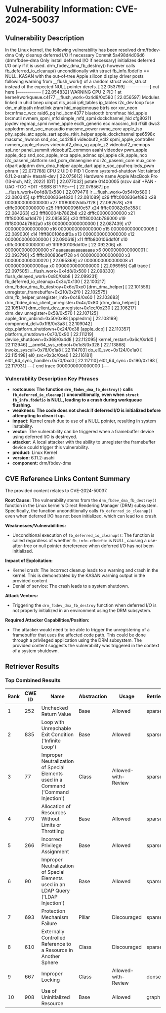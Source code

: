 # Vulnerability Information: CVE-2024-50037

## Vulnerability Description
In the Linux kernel, the following vulnerability has been resolved drm/fbdev-dma Only cleanup deferred I/O if necessary Commit 5a498d4d06d6 (drm/fbdev-dma Only install deferred I/O if necessary) initializes deferred I/O only if it is used. drm_fbdev_dma_fb_destroy() however calls fb_deferred_io_cleanup() unconditionally with struct fb_info.fbdefio == NULL. KASAN with the out-of-tree Apple silicon display driver posts following warning from __flush_work() of a random struct work_struct instead of the expected NULL pointer derefs. [ 22.053799] ------------[ cut here ]------------ [ 22.054832] WARNING CPU 2 PID 1 at kernel/workqueue.c4177 __flush_work+0x4d8/0x580 [ 22.056597] Modules linked in uhid bnep uinput nls_ascii ip6_tables ip_tables i2c_dev loop fuse dm_multipath nfnetlink zram hid_magicmouse btrfs xor xor_neon brcmfmac_wcc raid6_pq hci_bcm4377 bluetooth brcmfmac hid_apple brcmutil nvmem_spmi_mfd simple_mfd_spmi dockchannel_hid cfg80211 joydev regmap_spmi nvme_apple ecdh_generic ecc macsmc_hid rfkill dwc3 appledrm snd_soc_macaudio macsmc_power nvme_core apple_isp phy_apple_atc apple_sart apple_rtkit_helper apple_dockchannel tps6598x macsmc_hwmon snd_soc_cs42l84 videobuf2_v4l2 spmi_apple_controller nvmem_apple_efuses videobuf2_dma_sg apple_z2 videobuf2_memops spi_nor panel_summit videobuf2_common asahi videodev pwm_apple apple_dcp snd_soc_apple_mca apple_admac spi_apple clk_apple_nco i2c_pasemi_platform snd_pcm_dmaengine mc i2c_pasemi_core mux_core ofpart adpdrm drm_dma_helper apple_dart apple_soc_cpufreq leds_pwm phram [ 22.073768] CPU 2 UID 0 PID 1 Comm systemd-shutdow Not tainted 6.11.2-asahi+ #asahi-dev [ 22.075612] Hardware name Apple MacBook Pro (13-inch, M2, 2022) (DT) [ 22.077032] pstate 01400005 (nzcv daif +PAN -UAO -TCO +DIT -SSBS BTYPE=--) [ 22.078567] pc __flush_work+0x4d8/0x580 [ 22.079471] lr __flush_work+0x54/0x580 [ 22.080345] sp ffffc000836ef820 [ 22.081089] x29 ffffc000836ef880 x28 0000000000000000 x27 ffff80002ddb7128 [ 22.082678] x26 dfffc00000000000 x25 1ffff000096f0c57 x24 ffffc00082d3e358 [ 22.084263] x23 ffff80004b7862b8 x22 dfffc00000000000 x21 ffff80005aa1d470 [ 22.085855] x20 ffff80004b786000 x19 ffff80004b7862a0 x18 0000000000000000 [ 22.087439] x17 0000000000000000 x16 0000000000000000 x15 0000000000000005 [ 22.089030] x14 1ffff800106ddf0a x13 0000000000000000 x12 0000000000000000 [ 22.090618] x11 ffffb800106ddf0f x10 dfffc00000000000 x9 1ffff800106ddf0e [ 22.092206] x8 0000000000000000 x7 aaaaaaaaaaaaaaaa x6 0000000000000001 [ 22.093790] x5 ffffc000836ef728 x4 0000000000000000 x3 0000000000000020 [ 22.095368] x2 0000000000000008 x1 00000000000000aa x0 0000000000000000 [ 22.096955] Call trace [ 22.097505] __flush_work+0x4d8/0x580 [ 22.098330] flush_delayed_work+0x80/0xb8 [ 22.099231] fb_deferred_io_cleanup+0x3c/0x130 [ 22.100217] drm_fbdev_dma_fb_destroy+0x6c/0xe0 [drm_dma_helper] [ 22.101559] unregister_framebuffer+0x210/0x2f0 [ 22.102575] drm_fb_helper_unregister_info+0x48/0x60 [ 22.103683] drm_fbdev_dma_client_unregister+0x4c/0x80 [drm_dma_helper] [ 22.105147] drm_client_dev_unregister+0x1cc/0x230 [ 22.106217] drm_dev_unregister+0x58/0x570 [ 22.107125] apple_drm_unbind+0x50/0x98 [appledrm] [ 22.108199] component_del+0x1f8/0x3a8 [ 22.109042] dcp_platform_shutdown+0x24/0x38 [apple_dcp] [ 22.110357] platform_shutdown+0x70/0x90 [ 22.111219] device_shutdown+0x368/0x4d8 [ 22.112095] kernel_restart+0x6c/0x1d0 [ 22.112946] __arm64_sys_reboot+0x1c8/0x328 [ 22.113868] invoke_syscall+0x78/0x1a8 [ 22.114703] do_el0_svc+0x124/0x1a0 [ 22.115498] el0_svc+0x3c/0xe0 [ 22.116181] el0t_64_sync_handler+0x70/0xc0 [ 22.117110] el0t_64_sync+0x190/0x198 [ 22.117931] ---[ end trace 0000000000000000 ]---

### Vulnerability Description Key Phrases
- **rootcause:** **The function `drm_fbdev_dma_fb_destroy()` calls `fb_deferred_io_cleanup()` unconditionally, even when `struct fb_info.fbdefio` is NULL, leading to a crash during workqueue flushing.**
- **weakness:** **The code does not check if deferred I/O is initialized before attempting to clean it up.**
- **impact:** Kernel crash due to use of a NULL pointer, resulting in system instability.
- **vector:** The vulnerability can be triggered when a framebuffer device using deferred I/O is destroyed.
- **attacker:** A local attacker with the ability to unregister the framebuffer device could trigger this vulnerability.
- **product:** Linux Kernel
- **version:** 6.11.2-asahi
- **component:** drm/fbdev-dma

## CVE Reference Links Content Summary
The provided content relates to CVE-2024-50037.

**Root Cause:**
The vulnerability stems from the `drm_fbdev_dma_fb_destroy()` function in the Linux kernel's Direct Rendering Manager (DRM) subsystem. Specifically, the function unconditionally calls `fb_deferred_io_cleanup()` even when deferred I/O has not been initialized, which can lead to a crash.

**Weaknesses/Vulnerabilities:**
- Unconditional execution of `fb_deferred_io_cleanup()`: The function is called regardless of whether `fb_info->fbdefio` is NULL, causing a use-after-free or null pointer dereference when deferred I/O has not been initialized.

**Impact of Exploitation:**
- Kernel crash: The incorrect cleanup leads to a warning and crash in the kernel. This is demonstrated by the KASAN warning output in the provided content
- Denial of service: The crash leads to a system shutdown.

**Attack Vectors:**
- Triggering the `drm_fbdev_dma_fb_destroy` function when deferred I/O is not properly initialized in an environment using the DRM subsystem.

**Required Attacker Capabilities/Position:**
- The attacker would need to be able to trigger the unregistering of a framebuffer that uses the affected code path. This could be done through a privileged application using the DRM subsystem. The provided content suggests the vulnerability was triggered in the context of a system shutdown.

## Retriever Results

### Top Combined Results

| Rank | CWE ID | Name | Abstraction | Usage  | Retrievers | Individual Scores |
|------|--------|------|-------------|-------|------------|-------------------|
| 1 | 252 | Unchecked Return Value | Base | Allowed | sparse | 0.871 |
| 2 | 835 | Loop with Unreachable Exit Condition ('Infinite Loop') | Base | Allowed | sparse | 0.818 |
| 3 | 77 | Improper Neutralization of Special Elements used in a Command ('Command Injection') | Class | Allowed-with-Review | sparse | 0.768 |
| 4 | 770 | Allocation of Resources Without Limits or Throttling | Base | Allowed | sparse | 0.761 |
| 5 | 266 | Incorrect Privilege Assignment | Base | Allowed | sparse | 0.744 |
| 6 | 90 | Improper Neutralization of Special Elements used in an LDAP Query ('LDAP Injection') | Base | Allowed | sparse | 0.740 |
| 7 | 693 | Protection Mechanism Failure | Pillar | Discouraged | sparse | 0.738 |
| 8 | 610 | Externally Controlled Reference to a Resource in Another Sphere | Class | Discouraged | sparse | 0.719 |
| 9 | 667 | Improper Locking | Class | Allowed-with-Review | dense | 0.625 |
| 10 | 908 | Use of Uninitialized Resource | Base | Allowed | graph | 0.003 |

